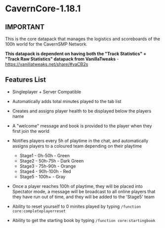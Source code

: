 # CavernCore-1.18.1

## **IMPORTANT**

This is the core datapack that manages the logistics and scoreboards of the 100h world for the CavernSMP Network. 

**This datapack is dependent on having both the "Track Statistics" + "Track Raw Statistics" datapack from VanillaTweaks** - https://vanillatweaks.net/share/#vaCB2s

## **Features List**

- Singleplayer + Server Compatible

- Automatically adds total minutes played to the tab list

- Creates and assigns player health to be displayed below the players name

- A "welcome" message and book is provided to the player when they first join the world

- Notifies players every 5h of playtime in the chat, and automatically assigns players to a coloured team depending on their playtime
    - Stage1 - 0h-50h - Green
    - Stage2 - 50h-75h - Dark Green
    - Stage3 - 75h-90h - Orange
    - Stage4 - 90h-100h - Red
    - Stage5 - 100h+ - Gray
   
- Once a player reaches 100h of playtime, they will be placed into Spectator mode, a message will be broadcast to all online players that they have run out of time, and they will be added to the 'Stage5' team

- Ability to reset yourself to 0 minites played by typing `/function core:completeplayerreset`

- Ability to get the starting book by typing `/function core:startingbook`
